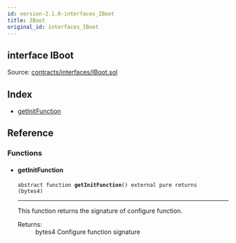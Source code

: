 ```yaml
---
id: version-2.1.0-interfaces_IBoot
title: IBoot
original_id: interfaces_IBoot
---
```


<div class="contract-doc"><div class="contract"><h2 class="contract-header"><span class="contract-kind">interface</span> IBoot</h2><div class="source">Source: <a href="https://github.com/PolymathNetwork/polymath-core/blob/v2.1.0/contracts/interfaces/IBoot.sol" target="_blank">contracts/interfaces/IBoot.sol</a></div></div><div class="index"><h2>Index</h2><ul><li><a href="interfaces_IBoot.html#getInitFunction">getInitFunction</a></li></ul></div><div class="reference"><h2>Reference</h2><div class="functions"><h3>Functions</h3><ul><li><div class="item function"><span id="getInitFunction" class="anchor-marker"></span><h4 class="name">getInitFunction</h4><div class="body"><code class="signature"><span>abstract </span>function <strong>getInitFunction</strong><span>() </span><span>external </span><span>pure </span><span>returns  (bytes4) </span></code><hr/><div class="description"><p>This function returns the signature of configure function.</p></div><dl><dt><span class="label-return">Returns:</span></dt><dd>bytes4 Configure function signature</dd></dl></div></div></li></ul></div></div></div>
